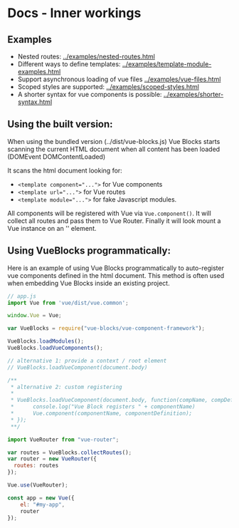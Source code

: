 # Docs - Inner workings

## Examples

- Nested routes: [../examples/nested-routes.html]()
- Different ways to define templates: [../examples/template-module-examples.html]()
- Support asynchronous loading of vue files [../examples/vue-files.html]()
- Scoped styles are supported: [../examples/scoped-styles.html]()
- A shorter syntax for vue components is possible: [../examples/shorter-syntax.html]()

## Using the built version:
When using the bundled version (../dist/vue-blocks.js) Vue Blocks
starts scanning the current HTML document when all content has been 
loaded (DOMEvent DOMContentLoaded) 

It scans the html document looking for:
- `<template component="...">` for Vue components
- `<template url="...">` for Vue routes
- `<template module="...">` for fake Javascript modules.

All components will be registered with Vue via `Vue.component()`.
It will collect all routes and pass them to Vue Router.
Finally it will look mount a Vue instance on an '<app></app>' element.


## Using VueBlocks programmatically:

Here is an example of using Vue Blocks programmatically 
to auto-register vue components defined in the html document.
This method is often used when embedding Vue Blocks inside an
existing project.

```js
// app.js
import Vue from 'vue/dist/vue.common';

window.Vue = Vue;

var VueBlocks = require("vue-blocks/vue-component-framework");

VueBlocks.loadModules();
VueBlocks.loadVueComponents();

// alternative 1: provide a context / root element
// VueBlocks.loadVueComponent(document.body)

/**
 * alternative 2: custom registering
 * 
 * VueBlocks.loadVueComponent(document.body, function(compName, compDef) {
 *      console.log("Vue Block registers " + componentName)
 *      Vue.component(componentName, componentDefinition);
 * });
 **/

import VueRouter from "vue-router";

var routes = VueBlocks.collectRoutes();
var router = new VueRouter({
  routes: routes
});

Vue.use(VueRouter);

const app = new Vue({
    el: "#my-app",
    router
});

```


